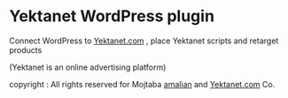 
# Yektanet WordPress plugin

Connect WordPress to [Yektanet.com](https://www.yektanet.com/) , place Yektanet scripts and retarget products

 (Yektanet is an online advertising platform)


copyright : All rights reserved for Mojtaba [amalian](https://www.amalian.ir/) and [Yektanet.com](https://www.yektanet.com/) Co.
